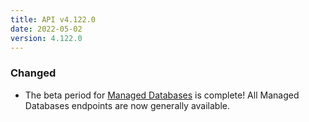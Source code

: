 ```yaml
---
title: API v4.122.0
date: 2022-05-02
version: 4.122.0
---
```


### Changed

- The beta period for [Managed Databases](https://www.linode.com/docs/api/databases/) is complete! All Managed Databases endpoints are now generally available.